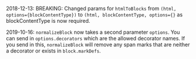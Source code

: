 2018-12-13:  BREAKING: Changed params for `htmlToBlocks` from `(html, options={blockContentType})` to `(html, blockContentType, options={}` as blockContentType is now required.

2019-10-16: `normalizeBlock` now takes a second parameter `options`. You can send in `options.decorators` which are the allowed decorator names. If you send in this, `normalizeBlock` will remove any span marks that are neither a decorator or exists in `block.markDefs`.
